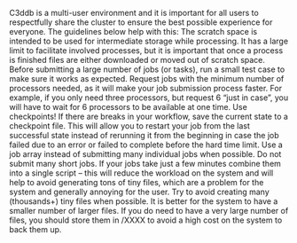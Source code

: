C3ddb is a multi-user environment and it is important for all users to respectfully share the cluster to ensure the best possible experience for everyone. The guidelines below help with this:
The scratch space is intended to be used for intermediate storage while processing. It has a large limit to facilitate involved processes, but it is important that once a process is finished files are either downloaded or moved out of scratch space. 
Before submitting a large number of jobs (or tasks), run a small test case to make sure it works as expected.
Request jobs with the minimum number of processors needed, as it will make your job submission process faster. For example, if you only need three processors, but request 6 “just in case”, you will have to wait for 6 processors to be available at one time. 
Use checkpoints! If there are breaks in your workflow, save the current state to a checkpoint file. This will allow you to restart your job from the last successful state instead of rerunning it from the beginning in case the job failed due to an error or failed to complete before the hard time limit.
Use a job array instead of submitting many individual jobs when possible.
Do not submit many short jobs. If your jobs take just a few minutes combine them into a single script – this will reduce the workload on the system and will help to avoid generating tons of tiny files, which are a problem for the system and generally annoying for the user. 
Try to avoid creating many (thousands+) tiny files when possible. It is better for the system to have a smaller number of larger files. If you do need to have a very large number of files, you should store them in /XXXX to avoid a high cost on the system to back them up.
